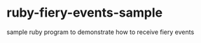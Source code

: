 ruby-fiery-events-sample
===============

sample ruby program to demonstrate how to receive fiery events